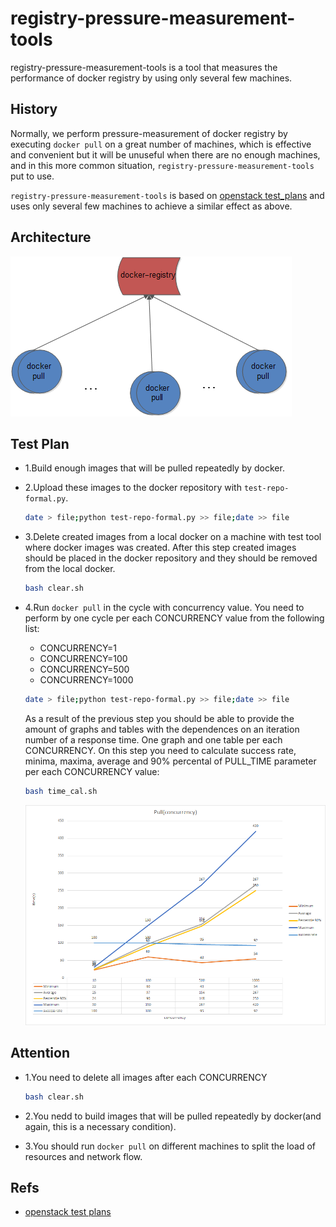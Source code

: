 registry-pressure-measurement-tools
====================

registry-pressure-measurement-tools is a tool that measures the performance of docker registry by using only several few machines.

## History

Normally, we perform pressure-measurement of docker registry by executing `docker pull` on a great number of machines, which is effective and convenient but it will be unuseful when there are no enough machines, and in this more common situation, `registry-pressure-measurement-tools` put to use.

`registry-pressure-measurement-tools` is based on [openstack test_plans](https://docs.openstack.org/developer/performance-docs/test_results/container_repositories/registry2/index.html) and uses only several few machines to achieve a similar effect as above.

## Architecture

![](images/architecture.png)

## Test Plan

* 1.Build enough images that will be pulled repeatedly by docker.

* 2.Upload these images to the docker repository with `test-repo-formal.py`.

  ```bash
  date > file;python test-repo-formal.py >> file;date >> file
  ```

* 3.Delete created images from a local docker on a machine with test tool where docker images was created. After this step created images should be placed in the docker repository and they should be removed from the local docker.

  ```bash
  bash clear.sh
  ```

* 4.Run `docker pull` in the cycle with concurrency value. You need to perform by one cycle per each CONCURRENCY value from the following list:

  * CONCURRENCY=1
  * CONCURRENCY=100
  * CONCURRENCY=500
  * CONCURRENCY=1000

  ```bash
  date > file;python test-repo-formal.py >> file;date >> file
  ```

  As a result of the previous step you should be able to provide the amount of graphs and tables with the dependences on an iteration number of a response time. One graph and one table per each CONCURRENCY. On this step you need to calculate success rate, minima, maxima, average and 90% percental of PULL_TIME parameter per each CONCURRENCY value:

  ```bash
  bash time_cal.sh
  
  ```

  ![](images/pull_time.png)

## Attention

* 1.You need to delete all images after each CONCURRENCY

  ```bash
  bash clear.sh
  ```

* 2.You nedd to build images that will be pulled repeatedly by docker(and again, this is a necessary condition).

* 3.You should run `docker pull` on different machines to split the load of resources and network flow.

## Refs

* [openstack test plans](https://docs.openstack.org/developer/performance-docs/test_results/container_repositories/registry2/index.html)
